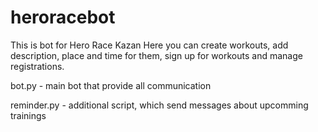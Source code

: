 # heroracebot
This is bot for Hero Race Kazan
Here you can create workouts, add description, place and time for them, sign up for workouts and manage registrations.

bot.py - main bot that provide all communication

reminder.py - additional script, which send messages about upcomming trainings
